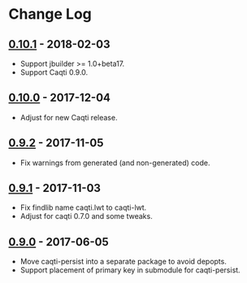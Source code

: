 # Change Log

## [0.10.1] - 2018-02-03

- Support jbuilder >= 1.0+beta17.
- Support Caqti 0.9.0.

## [0.10.0] - 2017-12-04

- Adjust for new Caqti release.

## [0.9.2] - 2017-11-05

- Fix warnings from generated (and non-generated) code.

## [0.9.1] - 2017-11-03

- Fix findlib name caqti.lwt to caqti-lwt.
- Adjust for caqti 0.7.0 and some tweaks.

## [0.9.0] - 2017-06-05

- Move caqti-persist into a separate package to avoid depopts.
- Support placement of primary key in submodule for caqti-persist.

[0.10.1]: https://github.com/paurkedal/episql/compare/0.10.0...v0.10.1
[0.10.0]: https://github.com/paurkedal/episql/compare/0.9.2...v0.10.0
[0.9.2]: https://github.com/paurkedal/episql/compare/0.9.1...v0.9.2
[0.9.1]: https://github.com/paurkedal/episql/compare/0.9.0...v0.9.1
[0.9.0]: https://github.com/paurkedal/episql/compare/0.8.8...v0.9.0
